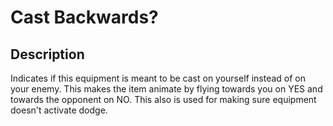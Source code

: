 # Cast Backwards?
## Description
Indicates if this equipment is meant to be cast on yourself instead of on your enemy. This makes the item animate by flying towards you on YES and towards the opponent on NO. This also is used for making sure equipment doesn't activate dodge.